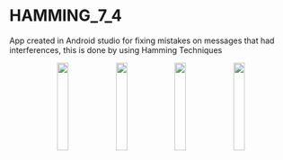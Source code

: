 # HAMMING_7_4
App created in Android studio for fixing mistakes on messages that had interferences, this is done by using Hamming Techniques



<p align="center">
  <img width="20%" src="https://github.com/lafifii/HAMMING_7_4/blob/master/Screenshots/Hamming1.PNG">
  
  <img width="20%" src="https://github.com/lafifii/HAMMING_7_4/blob/master/Screenshots/Hamming2.PNG">
  
  <img width="20%" src="https://github.com/lafifii/HAMMING_7_4/blob/master/Screenshots/Hamming3.PNG">
  
  <img width="20%" src="https://github.com/lafifii/HAMMING_7_4/blob/master/Screenshots/Hamming4.PNG">
</p>
